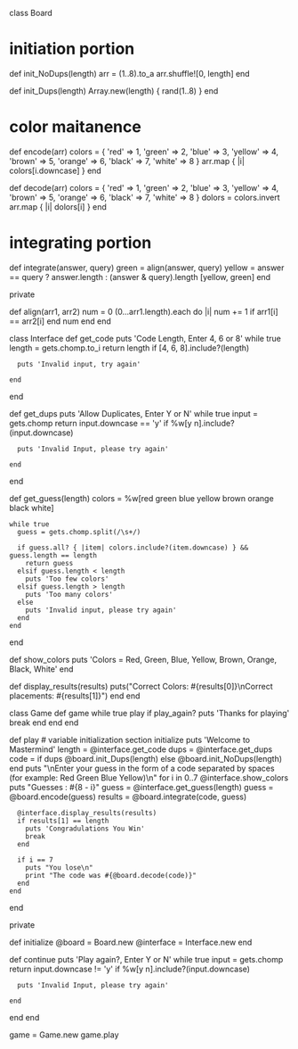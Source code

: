 class Board
  # initiation portion
  def init_NoDups(length)
    arr = (1..8).to_a
    arr.shuffle![0, length]
  end

  def init_Dups(length)
    Array.new(length) { rand(1..8) }
  end

  # color maitanence
  def encode(arr)
    colors = { 'red' => 1, 'green' => 2, 'blue' => 3, 'yellow' => 4, 'brown' => 5, 'orange' => 6, 'black' => 7,
               'white' => 8 }
    arr.map { |i| colors[i.downcase] }
  end

  def decode(arr)
    colors = { 'red' => 1, 'green' => 2, 'blue' => 3, 'yellow' => 4, 'brown' => 5, 'orange' => 6, 'black' => 7,
               'white' => 8 }
    dolors = colors.invert
    arr.map { |i| dolors[i] }
  end

  # integrating portion
  def integrate(answer, query)
    green = align(answer, query)
    yellow = answer == query ? answer.length : (answer & query).length
    [yellow, green]
  end

  private

  def align(arr1, arr2)
    num = 0
    (0...arr1.length).each do |i|
      num += 1 if arr1[i] == arr2[i]
    end
    num
  end
end

class Interface
  def get_code
    puts 'Code Length, Enter 4, 6 or 8'
    while true
      length = gets.chomp.to_i
      return length if [4, 6, 8].include?(length)

      puts 'Invalid input, try again'

    end
  end

  def get_dups
    puts 'Allow Duplicates, Enter Y or N'
    while true
      input = gets.chomp
      return input.downcase == 'y' if %w[y n].include?(input.downcase)

      puts 'Invalid Input, please try again'

    end
  end

  def get_guess(length)
    colors = %w[red green blue yellow brown orange black white]

    while true
      guess = gets.chomp.split(/\s+/)

      if guess.all? { |item| colors.include?(item.downcase) } && guess.length == length
        return guess
      elsif guess.length < length
        puts 'Too few colors'
      elsif guess.length > length
        puts 'Too many colors'
      else
        puts 'Invalid input, please try again'
      end
    end
  end

  def show_colors
    puts 'Colors = Red, Green, Blue, Yellow, Brown, Orange, Black, White'
  end

  def display_results(results)
    puts("Correct Colors: #{results[0]}\nCorrect placements: #{results[1]}")
  end
end

class Game
  def game
    while true
      play
      if play_again?
        puts 'Thanks for playing'
        break
      end
    end
  end

  
  def play
    # variable initialization section
    initialize
    puts 'Welcome to Mastermind'
    length = @interface.get_code
    dups = @interface.get_dups
    code = if dups
             @board.init_Dups(length)
           else
             @board.init_NoDups(length)
           end
    puts "\nEnter your guess in the form of a code separated by spaces (for example: Red Green Blue Yellow)\n"
    for i in 0..7
      @interface.show_colors
      puts "Guesses : #{8 - i}"
      guess = @interface.get_guess(length)
      guess = @board.encode(guess)
      results = @board.integrate(code, guess)

      @interface.display_results(results)
      if results[1] == length
        puts 'Congradulations You Win'
        break
      end

      if i == 7
        puts "You lose\n"
        print "The code was #{@board.decode(code)}"
      end
    end
  end

  private

  def initialize
    @board = Board.new
    @interface = Interface.new
  end

  def continue
    puts 'Play again?, Enter Y or N'
    while true
      input = gets.chomp
      return input.downcase != 'y' if %w[y n].include?(input.downcase)

      puts 'Invalid Input, please try again'

    end
  end
end

game = Game.new
game.play

